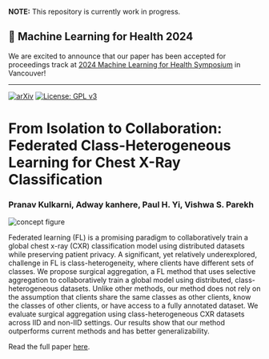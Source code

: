 **NOTE:** This repository is currently work in progress.

## 📢 Machine Learning for Health 2024

We are excited to announce that our paper has been accepted for proceedings track at [2024 Machine Learning for Health Symposium](https://ahli.cc/ml4h/) in Vancouver!
___

[![arXiv](https://img.shields.io/badge/arXiv-2301.06683-b31b1b.svg)](https://arxiv.org/abs/2301.06683) [![License: GPL v3](https://img.shields.io/badge/License-GPLv3-blue.svg)](https://www.gnu.org/licenses/gpl-3.0)

# From Isolation to Collaboration: Federated Class-Heterogeneous Learning for Chest X-Ray Classification
### Pranav Kulkarni, Adway kanhere, Paul H. Yi, Vishwa S. Parekh

![concept figure](./assets/concept_fig.png)

Federated learning (FL) is a promising paradigm to collaboratively train a global chest x-ray (CXR) classification model using distributed datasets while preserving patient privacy. A significant, yet relatively underexplored, challenge in FL is class-heterogeneity, where clients have different sets of classes. We propose surgical aggregation, a FL method that uses selective aggregation to collaboratively train a global model using distributed, class-heterogeneous datasets. Unlike other methods, our method does not rely on the assumption that clients share the same classes as other clients, know the classes of other clients, or have access to a fully annotated dataset. We evaluate surgical aggregation using class-heterogeneous CXR datasets across IID and non-IID settings. Our results show that our method outperforms current methods and has better generalizability.

Read the full paper [here](https://arxiv.org/abs/2301.06683).
